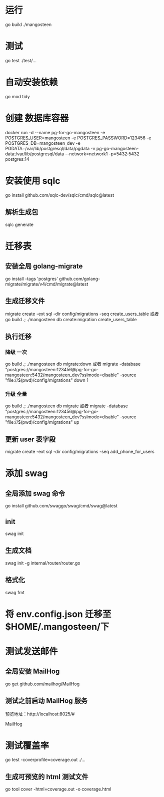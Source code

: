 # 运行

go build ./mangosteen

# 测试

go test ./test/...

# 自动安装依赖

go mod tidy

# 创建 数据库容器

docker run -d --name pg-for-go-mangosteen -e POSTGRES_USER=mangosteen -e POSTGRES_PASSWORD=123456 -e POSTGRES_DB=mangosteen_dev -e PGDATA=/var/lib/postgresql/data/pgdata -v pg-go-mangosteen-data:/var/lib/postgresql/data --network=network1 -p=5432:5432 postgres:14

# 安装使用 sqlc

go install github.com/sqlc-dev/sqlc/cmd/sqlc@latest

## 解析生成包

sqlc generate

# 迁移表

## 安装全局 golang-migrate

go install -tags 'postgres' github.com/golang-migrate/migrate/v4/cmd/migrate@latest

## 生成迁移文件

migrate create -ext sql -dir config/migrations -seq create_users_table
或者
go build .; ./mangosteen db create:migration create_users_table

## 执行迁移

### 降级 一次

go build .; ./mangosteen db migrate:down
或者
migrate -database "postgres://mangosteen:123456@pg-for-go-mangosteen:5432/mangosteen_dev?sslmode=disable" -source "file://$(pwd)/config/migrations" down 1

### 升级 全量

go build .; ./mangosteen db migrate
或者
migrate -database "postgres://mangosteen:123456@pg-for-go-mangosteen:5432/mangosteen_dev?sslmode=disable" -source "file://$(pwd)/config/migrations" up

## 更新 user 表字段

migrate create -ext sql -dir config/migrations -seq add_phone_for_users

# 添加 swag

## 全局添加 swag 命令

go install github.com/swaggo/swag/cmd/swag@latest

## init

swag init

## 生成文档

swag init -g internal/router/router.go

## 格式化

swag fmt

# 将 env.config.json 迁移至 $HOME/.mangosteen/下

# 测试发送邮件

## 全局安装 MailHog

go get github.com/mailhog/MailHog

## 测试之前启动 MailHog 服务

预览地址：http://localhost:8025/#

MailHog

# 测试覆盖率

go test -coverprofile=coverage.out ./...

## 生成可预览的 html 测试文件

go tool cover -html=coverage.out -o coverage.html
